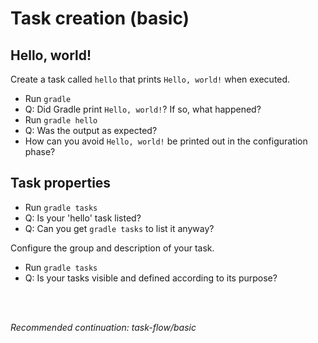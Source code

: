 # Task creation (basic)

## Hello, world!

Create a task called `hello` that prints `Hello, world!` when executed.

- Run `gradle`
- Q: Did Gradle print `Hello, world!`? If so, what happened?
- Run `gradle hello`
- Q: Was the output as expected?
- How can you avoid `Hello, world!` be printed out in the configuration phase?

## Task properties

- Run `gradle tasks`
- Q: Is your 'hello' task listed?
- Q: Can you get `gradle tasks` to list it anyway?

Configure the group and description of your task.

- Run `gradle tasks`
- Q: Is your tasks visible and defined according to its purpose?

<br>
<br>

_Recommended continuation: *task-flow/basic*_
